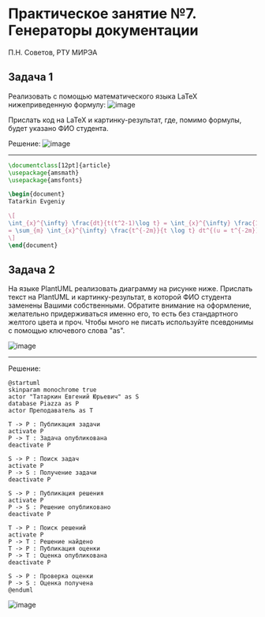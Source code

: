 # Практическое занятие №7. Генераторы документации

П.Н. Советов, РТУ МИРЭА

## Задача 1

Реализовать с помощью математического языка LaTeX нижеприведенную формулу:
![image](https://github.com/user-attachments/assets/353aa3cb-e3c6-44e7-a434-b640ee8c6ab5)

Прислать код на LaTeX и картинку-результат, где, помимо формулы, будет указано ФИО студента.

Решение:
![image](https://github.com/user-attachments/assets/d5bbaaac-2b76-474e-9969-da099d95e3bb)

<hr>

```Latex
\documentclass[12pt]{article}
\usepackage{amsmath}
\usepackage{amsfonts}

\begin{document}
Tatarkin Evgeniy 

\[
\int_{x}^{\infty} \frac{dt}{t(t^2-1)\log t} = \int_{x}^{\infty} \frac{1}{t \log t} \left( \sum_{m} t^{-2m} \right) dt 
= \sum_{m} \int_{x}^{\infty} \frac{t^{-2m}}{t \log t} dt^{(u = t^{-2m})} = -\sum_{m} \text{li}(x^{-2m})
\]
\end{document}

```

## Задача 2
На языке PlantUML реализовать диаграмму на рисунке ниже. Прислать текст на PlantUML и картинку-результат, в которой ФИО студента заменены Вашими собственными. Обратите внимание на оформление, желательно придерживаться именно его, то есть без стандартного желтого цвета и проч. Чтобы много не писать используйте псевдонимы с помощью ключевого слова "as".

![image](https://github.com/user-attachments/assets/8e3819c6-9cdb-4e71-85b6-5bb9596eacdd)
<hr>
Решение:

```
@startuml
skinparam monochrome true
actor "Татаркин Евгений Юрьевич" as S
database Piazza as P
actor Преподаватель as T

T -> P : Публикация задачи
activate P
P -> T : Задача опубликована
deactivate P

S -> P : Поиск задач
activate P
P -> S : Получение задачи
deactivate P

S -> P : Публикация решения
activate P
P -> S : Решение опубликовано
deactivate P

T -> P : Поиск решений
activate P
P -> T : Решение найдено
T -> P : Публикация оценки
P -> T : Оценка опубликована
deactivate P

S -> P : Проверка оценки
P -> S : Оценка получена
@enduml
```

![image](https://github.com/user-attachments/assets/6ed7aefc-76f3-49ae-97a1-942cc4d6db90)


